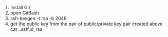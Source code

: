 1. Install Git
2. open GitBash
3. ssh-keygen -t rsa -b 2048
4. get the public key from the pair of public/private key pair created above 
    cat .\.ssh\id_rsa